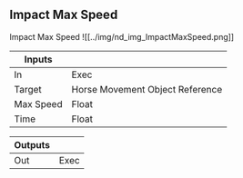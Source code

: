 ## Impact Max Speed
Impact Max Speed
![[../img/nd_img_ImpactMaxSpeed.png]]

|Inputs||
|--|--|
| In | Exec |
| Target | Horse Movement Object Reference |
| Max Speed | Float |
| Time | Float |

|Outputs||
|--|--|
| Out | Exec |
